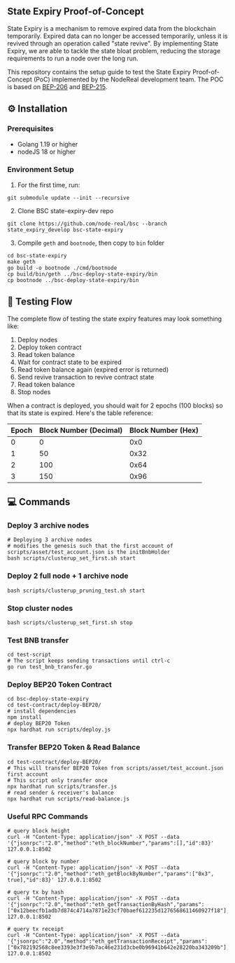 ## State Expiry Proof-of-Concept

State Expiry is a mechanism to remove expired data from the blockchain temporarily. Expired data can no longer be accessed temporarily, unless it is revived through an operation called "state revive". By implementing State Expiry, we are able to tackle the state bloat problem, reducing the storage requirements to run a node over the long run.

This repository contains the setup guide to test the State Expiry Proof-of-Concept (PoC) implemented by the NodeReal development team. The POC is based on [BEP-206](https://github.com/setunapo/BEPs/blob/bep205_state_expiry/BEP206.md) and [BEP-215](https://github.com/bnb-chain/BEPs/pull/215).

## ⚙️ Installation

### Prerequisites

- Golang 1.19 or higher
- nodeJS 18 or higher

### Environment Setup

1. For the first time, run:

```
git submodule update --init --recursive
```

2. Clone BSC state-expiry-dev repo

```
git clone https://github.com/node-real/bsc --branch state_expiry_develop bsc-state-expiry
```

3. Compile `geth` and `bootnode`, then copy to `bin` folder

```
cd bsc-state-expiry
make geth
go build -o bootnode ./cmd/bootnode
cp build/bin/geth ../bsc-deploy-state-expiry/bin
cp bootnode ../bsc-deploy-state-expiry/bin
```

## 🤖 Testing Flow

The complete flow of testing the state expiry features may look something like:

1. Deploy nodes
2. Deploy token contract
3. Read token balance
4. Wait for contract state to be expired
5. Read token balance again (expired error is returned)
6. Send revive transaction to revive contract state
7. Read token balance
8. Stop nodes

When a contract is deployed, you should wait for 2 epochs (100 blocks) so that its state is expired. Here's the table reference:

| Epoch | Block Number (Decimal) | Block Number (Hex) |
| ----- | ---------------------- | ------------------ |
| 0     | 0                      | 0x0                |
| 1     | 50                     | 0x32               |
| 2     | 100                    | 0x64               |
| 3     | 150                    | 0x96               |

## 💻 Commands

### Deploy 3 archive nodes

```
# Deploying 3 archive nodes
# modifies the genesis such that the first account of scripts/asset/test_account.json is the initBnbHolder
bash scripts/clusterup_set_first.sh start
```

### Deploy 2 full node + 1 archive node

```
bash scripts/clusterup_pruning_test.sh start
```

### Stop cluster nodes

```
bash scripts/clusterup_set_first.sh stop
```

### Test BNB transfer

```
cd test-script
# The script keeps sending transactions until ctrl-c
go run test_bnb_transfer.go
```

### Deploy BEP20 Token Contract

```
cd bsc-deploy-state-expiry
cd test-contract/deploy-BEP20/
# install dependencies
npm install
# deploy BEP20 Token
npx hardhat run scripts/deploy.js
```

### Transfer BEP20 Token & Read Balance

```
cd test-contract/deploy-BEP20/
# This will transfer BEP20 Token from scripts/asset/test_account.json first account
# This script only transfer once
npx hardhat run scripts/transfer.js
# read sender & receiver's balance
npx hardhat run scripts/read-balance.js
```

### Useful RPC Commands

```
# query block height
curl -H "Content-Type: application/json" -X POST --data '{"jsonrpc":"2.0","method":"eth_blockNumber","params":[],"id":83}' 127.0.0.1:8502

# query block by number
curl -H "Content-Type: application/json" -X POST --data '{"jsonrpc":"2.0","method":"eth_getBlockByNumber","params":["0x3", true],"id":83}' 127.0.0.1:8502

# query tx by hash
curl -H "Content-Type: application/json" -X POST --data '{"jsonrpc":"2.0","method":"eth_getTransactionByHash","params":["0x12beecfb1adb7d874c4714a7871e23cf70baef612235d1276568611460927f18"],"id":83}' 127.0.0.1:8502

# query tx receipt
curl -H "Content-Type: application/json" -X POST --data '{"jsonrpc":"2.0","method":"eth_getTransactionReceipt","params":["0x782192568c8ee3393e3f3e9b7ac46e231d3cbe0b96941b642e28220ba343209b"],"id":83}' 127.0.0.1:8502
```
